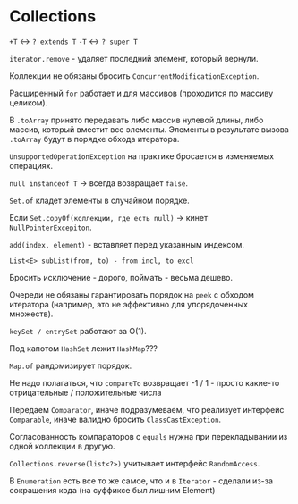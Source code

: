 # Collections

`+T` <-> `? extends T`
`-T` <-> `? super T`

`iterator.remove` - удаляет последний элемент, который вернули.

Коллекции не обязаны бросить `ConcurrentModificationException`.

Расширенный `for` работает и для массивов (проходится по массиву целиком).

В `.toArray` принято передавать либо массив нулевой длины, либо массив, который вместит все элементы. Элементы в результате вызова `.toArray` будут в порядке обхода итератора.

`UnsupportedOperationException` на практике бросается в изменяемых операциях.

`null instanceof T` -> всегда возвращает `false`.

`Set.of` кладет элементы в случайном порядке.

Если `Set.copyOf(коллекции, где есть null)` -> кинет `NullPointerExcepiton`.

`add(index, element)` - вставляет перед указанным индексом.

`List<E> subList(from, to) - from incl, to excl`

Бросить исключение - дорого, поймать - весьма дешево.

Очереди не обязаны гарантировать порядок на `peek` с обходом итератора (например, это не эффективно для упорядоченных множеств).

`keySet / entrySet` работают за O(1).

Под капотом `HashSet` лежит `HashMap`???

`Map.of` рандомизирует порядок.

Не надо полагаться, что `compareTo` возвращает -1 / 1 - просто какие-то отрицательные / положительные числа

Передаем `Comparator`, иначе подразумеваем, что реализует интерфейс `Comparable`, иначе валидно бросить `ClassCastException`.

Согласованность компараторов с `equals` нужна при перекладывании из одной коллекции в другую.

`Collections.reverse(list<?>)` учитывает интерфейс `RandomAccess`.

В `Enumeration` есть все то же самое, что и в `Iterator` - сделали из-за сокращения кода (на суффиксе был лишним Element)

